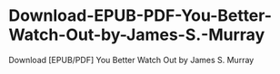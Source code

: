 # Download-EPUB-PDF-You-Better-Watch-Out-by-James-S.-Murray
Download [EPUB/PDF] You Better Watch Out by James S. Murray
